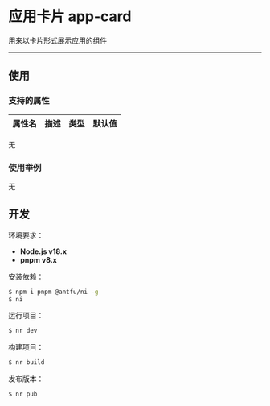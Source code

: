 # 应用卡片 app-card
用来以卡片形式展示应用的组件

---

## 使用

### 支持的属性

| 属性名    | 描述                | 类型 | 默认值 |
| ----------| ------------------ | ------ | ------ |
无

### 使用举例
无

## 开发

环境要求：

- **Node.js v18.x**
- **pnpm v8.x**

安装依赖：

```bash
$ npm i pnpm @antfu/ni -g
$ ni
```

运行项目：

```bash
$ nr dev
```

构建项目：

```bash
$ nr build
```

发布版本：

```bash
$ nr pub
```

